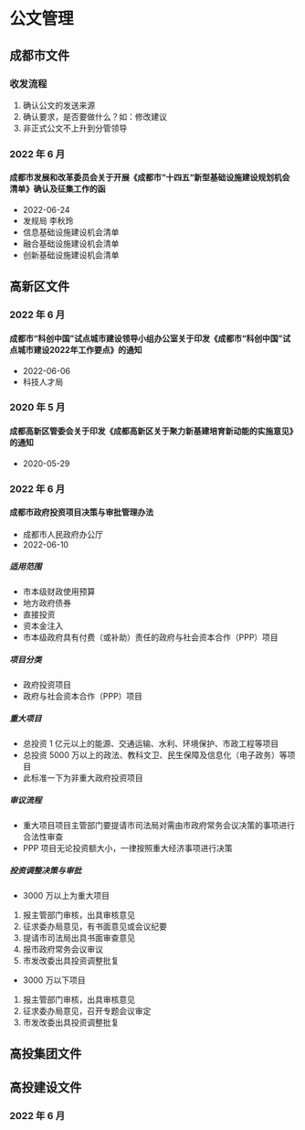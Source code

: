 # 公文管理


<!-- # 公文管理 -->

## 成都市文件

### 收发流程

1. 确认公文的发送来源
2. 确认要求，是否要做什么？如：修改建议
3. 非正式公文不上升到分管领导

### 2022 年 6 月

#### 成都市发展和改革委员会关于开展《成都市“十四五“新型基础设施建设规划机会清单》确认及征集工作的函

- 2022-06-24
- 发规局 李秋玲
- 信息基础设施建设机会清单
- 融合基础设施建设机会清单
- 创新基础设施建设机会清单

## 高新区文件

### 2022 年 6 月

#### 成都市“科创中国”试点城市建设领导小组办公室关于印发《成都市“科创中国”试点城市建设2022年工作要点》的通知

- 2022-06-06
- 科技人才局

### 2020 年 5 月

#### 成都高新区管委会关于印发《成都高新区关于聚力新基建培育新动能的实施意见》的通知

- 2020-05-29

### 2022 年 6 月

#### 成都市政府投资项目决策与审批管理办法

- 成都市人民政府办公厅
- 2022-06-10

##### 适用范围

- 市本级财政使用预算
- 地方政府债券
- 直接投资
- 资本金注入
- 市本级政府具有付费（或补助）责任的政府与社会资本合作（PPP）项目

##### 项目分类

- 政府投资项目
- 政府与社会资本合作（PPP）项目

##### 重大项目

- 总投资 1 亿元以上的能源、交通运输、水利、环境保护、市政工程等项目
- 总投资 5000 万以上的政法、教科文卫、民生保障及信息化（电子政务）等项目
- 此标准一下为非重大政府投资项目

##### 审议流程

- 重大项目项目主管部门要提请市司法局对需由市政府常务会议决策的事项进行合法性审查
- PPP 项目无论投资额大小，一律按照重大经济事项进行决策

##### 投资调整决策与审批

- 3000 万以上为重大项目

1. 报主管部门审核，出具审核意见
2. 征求委办局意见，有书面意见或会议纪要
3. 提请市司法局出具书面审查意见
4. 报市政府常务会议审议
5. 市发改委出具投资调整批复

- 3000 万以下项目

1. 报主管部门审核，出具审核意见
2. 征求委办局意见，召开专题会议审定
3. 市发改委出具投资调整批复

## 高投集团文件

## 高投建设文件

### 2022 年 6 月

